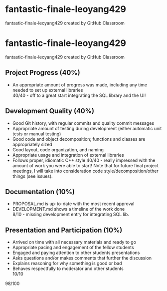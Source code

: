 # fantastic-finale-leoyang429
fantastic-finale-leoyang429 created by GitHub Classroom


# fantastic-finale-leoyang429
fantastic-finale-leoyang429 created by GitHub Classroom

## Project Progress (40%)
 - An appropriate amount of progress was made, including any time needed to set up external libraries  
 40/40 - off to a great start integrating the SQL library and the UI!
 
## Development Quality (40%)
 - Good Git history, with regular commits and quality commit messages
 - Appropriate amount of testing during development (either automatic unit tests or manual testing)
 - Good code and object decomposition; functions and classes are appropriately sized
 - Good layout, code organization, and naming
 - Appropriate usage and integration of external libraries
 - Follows proper, idiomatic C++ style
 40/40 - really impressed with the amount of work you were able to start! Note that for future final project meetings, I will
 take into consideration code style/decomposition/other things (see issues).
 
## Documentation (10%)
 - PROPOSAL.md is up-to-date with the most recent approval
 - DEVELOPMENT.md shows a timeline of the work done  
 8/10 - missing development entry for integrating SQL lib.
 
## Presentation and Participation (10%)
 - Arrived on time with all necessary materials and ready to go
 - Appropriate pacing and engagement of the fellow students
 - Engaged and paying attention to other students presentations
 - Asks questions and/or makes comments that further the discussion
 - Explains reasoning for why something is good or bad
 - Behaves respectfully to moderator and other students  
 10/10
 
 98/100
